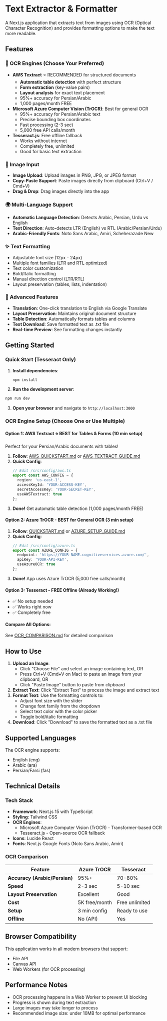 # Text Extractor & Formatter

A Next.js application that extracts text from images using OCR (Optical Character Recognition) and provides formatting options to make the text more readable.

## Features

### 🎯 OCR Engines (Choose Your Preferred)
- **AWS Textract** ⭐ RECOMMENDED for structured documents
  - **Automatic table detection** with perfect structure
  - **Form extraction** (key-value pairs)
  - **Layout analysis** for exact text placement
  - 95%+ accuracy for Persian/Arabic
  - 1,000 pages/month FREE
- **Microsoft Azure Computer Vision (TrOCR)**: Best for general OCR
  - 95%+ accuracy for Persian/Arabic text
  - Precise bounding box coordinates
  - Fast processing (2-3 sec)
  - 5,000 free API calls/month
- **Tesseract.js**: Free offline fallback
  - Works without internet
  - Completely free, unlimited
  - Good for basic text extraction

### 📸 Image Input
- **Image Upload**: Upload images in PNG, JPG, or JPEG format
- **Copy-Paste Support**: Paste images directly from clipboard (Ctrl+V / Cmd+V)
- **Drag & Drop**: Drag images directly into the app

### 🌍 Multi-Language Support
- **Automatic Language Detection**: Detects Arabic, Persian, Urdu vs English
- **Text Direction**: Auto-detects LTR (English) vs RTL (Arabic/Persian/Urdu)
- **Arabic-Friendly Fonts**: Noto Sans Arabic, Amiri, Scheherazade New

### ✨ Text Formatting
- Adjustable font size (12px - 24px)
- Multiple font families (LTR and RTL optimized)
- Text color customization
- Bold/Italic formatting
- Manual direction control (LTR/RTL)
- Layout preservation (tables, lists, indentation)

### 🚀 Advanced Features
- **Translation**: One-click translation to English via Google Translate
- **Layout Preservation**: Maintains original document structure
- **Table Detection**: Automatically formats tables and columns
- **Text Download**: Save formatted text as .txt file
- **Real-time Preview**: See formatting changes instantly

## Getting Started

### Quick Start (Tesseract Only)
1. **Install dependencies**:
   ```bash
   npm install
   ```

2. **Run the development server**:
```bash
npm run dev
   ```

3. **Open your browser** and navigate to `http://localhost:3000`

### OCR Engine Setup (Choose One or Use Multiple)

#### Option 1: AWS Textract ⭐ BEST for Tables & Forms (10 min setup)
Perfect for your Persian/Arabic documents with tables!

1. **Follow**: [AWS_QUICKSTART.md](AWS_QUICKSTART.md) or [AWS_TEXTRACT_GUIDE.md](AWS_TEXTRACT_GUIDE.md)
2. **Quick Config**:
   ```typescript
   // Edit /src/config/aws.ts
   export const AWS_CONFIG = {
     region: 'us-east-1',
     accessKeyId: 'YOUR-ACCESS-KEY',
     secretAccessKey: 'YOUR-SECRET-KEY',
     useAWSTextract: true
   };
   ```
3. **Done!** Get automatic table detection (1,000 pages/month FREE)

#### Option 2: Azure TrOCR - BEST for General OCR (3 min setup)
1. **Follow**: [QUICKSTART.md](QUICKSTART.md) or [AZURE_SETUP_GUIDE.md](AZURE_SETUP_GUIDE.md)
2. **Quick Config**:
   ```typescript
   // Edit /src/config/azure.ts
   export const AZURE_CONFIG = {
     endpoint: 'https://YOUR-NAME.cognitiveservices.azure.com/',
     apiKey: 'YOUR-API-KEY',
     useAzureOCR: true
   };
   ```
3. **Done!** App uses Azure TrOCR (5,000 free calls/month)

#### Option 3: Tesseract - FREE Offline (Already Working!)
- ✅ No setup needed
- ✅ Works right now
- ✅ Completely free

#### Compare All Options:
See [OCR_COMPARISON.md](OCR_COMPARISON.md) for detailed comparison

## How to Use

1. **Upload an Image**: 
   - Click "Choose File" and select an image containing text, OR
   - Press Ctrl+V (Cmd+V on Mac) to paste an image from your clipboard, OR
   - Click "Paste Image" button to paste from clipboard
2. **Extract Text**: Click "Extract Text" to process the image and extract text
3. **Format Text**: Use the formatting controls to:
   - Adjust font size with the slider
   - Change font family from the dropdown
   - Select text color with the color picker
   - Toggle bold/italic formatting
4. **Download**: Click "Download" to save the formatted text as a .txt file

## Supported Languages

The OCR engine supports:
- English (eng)
- Arabic (ara) 
- Persian/Farsi (fas)

## Technical Details

### Tech Stack
- **Framework**: Next.js 15 with TypeScript
- **Styling**: Tailwind CSS
- **OCR Engines**: 
  - Microsoft Azure Computer Vision (TrOCR) - Transformer-based OCR
  - Tesseract.js - Open-source OCR fallback
- **Icons**: Lucide React
- **Fonts**: Next.js Google Fonts (Noto Sans Arabic, Amiri)

### OCR Comparison

| Feature | Azure TrOCR | Tesseract |
|---------|-------------|-----------|
| **Accuracy (Arabic/Persian)** | 95%+ | 70-80% |
| **Speed** | 2-3 sec | 5-10 sec |
| **Layout Preservation** | Excellent | Good |
| **Cost** | 5K free/month | Free unlimited |
| **Setup** | 3 min config | Ready to use |
| **Offline** | No (API) | Yes |

## Browser Compatibility

This application works in all modern browsers that support:
- File API
- Canvas API
- Web Workers (for OCR processing)

## Performance Notes

- OCR processing happens in a Web Worker to prevent UI blocking
- Progress is shown during text extraction
- Large images may take longer to process
- Recommended image size: under 10MB for optimal performance